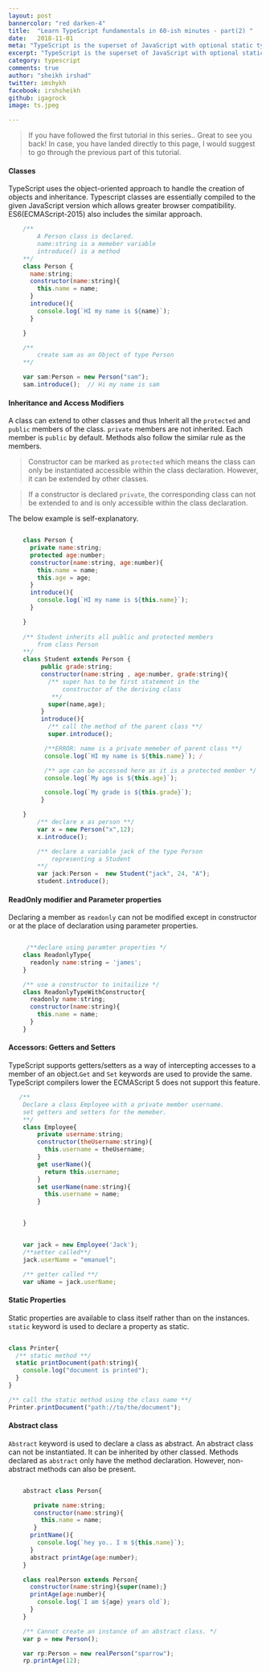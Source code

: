 ```yaml
---
layout: post
bannercolor: "red darken-4"
title:  "Learn TypeScript fundamentals in 60-ish minutes - part(2) "
date:   2018-11-01
meta: "TypeScript is the superset of JavaScript with optional static types. It compiles to JavaScript. It is designed for the development of large applications. It may be used to develop applications for both client-side and server-side."
excerpt: "TypeScript is the superset of JavaScript with optional static types. It compiles to JavaScript. It is designed for the development of large applications. It may be used to develop applications for both client-side and server-side."
category: typescript
comments: true
author: "sheikh irshad"
twitter: imshykh
facebook: irshsheikh
github: igagrock
image: ts.jpeg

---
```


> If you have followed the first tutorial in this series.. Great to see you back!
> In case, you have landed directly to this page, I would suggest to go through the previous part of this tutorial.

          
#### Classes

TypeScript uses the object-oriented approach to handle the creation of objects and inheritance. Typescript classes are essentially compiled to the given JavaScript version which allows greater browser compatibility. ES6(ECMAScript-2015) also includes the similar approach. 

```js
    /**
        A Person class is declared.
        name:string is a memeber variable
        introduce() is a method
    **/
    class Person {
      name:string;
      constructor(name:string){
        this.name = name;
      }
      introduce(){
        console.log(`HI my name is ${name}`);
      }

    }

    /**
        create sam as an Object of type Person
    **/

    var sam:Person = new Person("sam");
    sam.introduce();  // Hi my name is sam

```

      


#### Inheritance and Access Modifiers

A class can extend to other classes and thus Inherit all the `protected`
and `public` members of the class. `private` members are not inherited.
Each member is `public` by default. 
Methods also follow the similar rule as the members.

> Constructor can be marked as `protected` which means the class can only be instantiated  accessible within the class declaration. However, it can be extended by other classes.


> If a constructor is declared `private`, the corresponding class can not be extended to and is only accessible within the class declaration.


The below example is self-explanatory.

```js

    class Person {
      private name:string;
      protected age:number;
      constructor(name:string, age:number){
        this.name = name;
        this.age = age;
      }
      introduce(){
        console.log(`HI my name is ${this.name}`);
      }

    }
	
    /** Student inherits all public and protected members 
    	from class Person 
    **/
    class Student extends Person {
         public grade:string;
         constructor(name:string , age:number, grade:string){
           /** super has to be first statement in the 
               constructor of the deriving class 
            **/
           super(name,age); 
         }
         introduce(){
           /** call the method of the parent class **/  
           super.introduce();  

          /**ERROR: name is a private memeber of parent class **/   
          console.log(`HI my name is ${this.name}`); /

          /** age can be accessed here as it is a protected member */
          console.log(`My age is ${this.age}`); 

          console.log(`My grade is ${this.grade}`);
         }

    }
        /** declare x as person **/
        var x = new Person("x",12);
        x.introduce();

        /** declare a variable jack of the type Person 
            representing a Student  
        **/
        var jack:Person =  new Student("jack", 24, "A");
        student.introduce();

```


                  

#### ReadOnly modifier and Parameter properties

Declaring a member as `readonly` can not be modified except in constructor or at the place of declaration using parameter properties.

```js

	 /**declare using paramter properties */
    class ReadonlyType{
      readonly name:string = 'james';
    }

    /** use a constructor to initailize */
    class ReadonlyTypeWithConstructor{
      readonly name:string;
      constructor(name:string){
        this.name = name;
      }
    }

```


                          


#### Accessors: Getters and Setters

TypeScript supports getters/setters as a way of intercepting accesses to a member of an object.`Get` and `Set` keywords are used to provide the same. TypeScript compilers lower the ECMAScript 5 does not support this feature.

```js
   /**
    Declare a class Employee with a private member username.
    set getters and setters for the memeber.
    **/
    class Employee{
        private username:string;
        constructor(theUsername:string){
          this.username = theUsername;
        }
        get userName(){
          return this.username;
        }
        set userName(name:string){
          this.username = name;
        }


    }


    var jack = new Employee('Jack');
    /**setter called**/
    jack.userName = "emanuel";

    /** getter called **/
    var uName = jack.userName;
```



#### Static Properties

Static properties are available to class itself rather than on the instances.
`static` keyword is used to declare a property as static.

```js

class Printer{
  /** static method **/  
  static printDocument(path:string){
    console.log("document is printed");
  }
}

/** call the static method using the class name **/
Printer.printDocument("path://to/the/document");
```


                      

#### Abstract class

`Abstract` keyword is used to declare a class as abstract. An abstract class can not be instantiated. It can be inherited by other classed. Methods declared as `abstract` only have the method declaration. However, non-abstract methods can also be present.

```js

    abstract class Person{

       private name:string;
       constructor(name:string){
         this.name = name;
       }
      printName(){
        console.log(`hey yo.. I m ${this.name}`);
      }
      abstract printAge(age:number);
    }

    class realPerson extends Person{
      constructor(name:string){super(name);}
      printAge(age:number){
        console.log(`I am ${age} years old`);
      }
    }

    /** Cannot create an instance of an abstract class. */
    var p = new Person();

    var rp:Person = new realPerson("sparrow");
    rp.printAge(12);

```